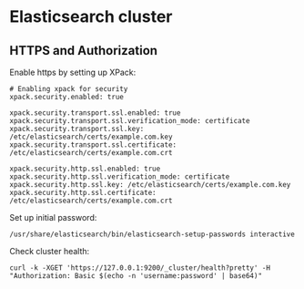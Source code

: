 # Elasticsearch cluster

## HTTPS and Authorization

Enable https by setting up XPack:

```
# Enabling xpack for security
xpack.security.enabled: true

xpack.security.transport.ssl.enabled: true
xpack.security.transport.ssl.verification_mode: certificate
xpack.security.transport.ssl.key: /etc/elasticsearch/certs/example.com.key
xpack.security.transport.ssl.certificate: /etc/elasticsearch/certs/example.com.crt

xpack.security.http.ssl.enabled: true
xpack.security.http.ssl.verification_mode: certificate
xpack.security.http.ssl.key: /etc/elasticsearch/certs/example.com.key
xpack.security.http.ssl.certificate: /etc/elasticsearch/certs/example.com.crt
```

Set up initial password:

```
/usr/share/elasticsearch/bin/elasticsearch-setup-passwords interactive
```

Check cluster health:
```
curl -k -XGET 'https://127.0.0.1:9200/_cluster/health?pretty' -H "Authorization: Basic $(echo -n 'username:password' | base64)"
```
